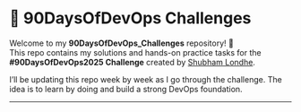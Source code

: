 # 🚀 90DaysOfDevOps Challenges

Welcome to my **90DaysOfDevOps_Challenges** repository! 🎯  
This repo contains my solutions and hands-on practice tasks for the **#90DaysOfDevOps2025 Challenge** created by [Shubham Londhe](https://github.com/LondheShubham153).  

I’ll be updating this repo week by week as I go through the challenge. The idea is to learn by doing and build a strong DevOps foundation.  

---


